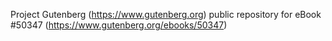 Project Gutenberg (https://www.gutenberg.org) public repository for
eBook #50347 (https://www.gutenberg.org/ebooks/50347)

